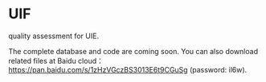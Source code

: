 # UIF
quality assessment for UIE.

The complete database and code are coming soon. You can also download related files at Baidu cloud：
https://pan.baidu.com/s/1zHzVGczBS3013E6t9CGuSg  (password: il6w).




